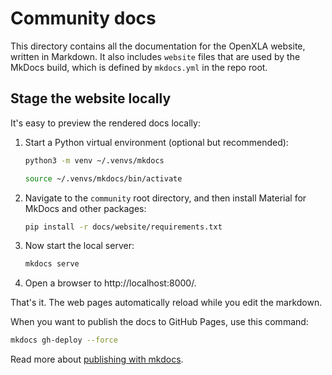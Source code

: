 # Community docs

This directory contains all the documentation for the OpenXLA website, written
in Markdown. It also includes `website` files that are used by the MkDocs build,
which is defined by `mkdocs.yml` in the repo root.

## Stage the website locally

It's easy to preview the rendered docs locally:

1. Start a Python virtual environment (optional but recommended):

    ```bash
    python3 -m venv ~/.venvs/mkdocs

    source ~/.venvs/mkdocs/bin/activate
    ```

2. Navigate to the `community` root directory, and then
   install Material for MkDocs and other packages:

    ```bash
    pip install -r docs/website/requirements.txt
    ```

3. Now start the local server:

    ```bash
    mkdocs serve
    ```

4. Open a browser to http://localhost:8000/.

That's it. The web pages automatically reload while you edit the markdown.

When you want to publish the docs to GitHub Pages, use this command:

```bash
mkdocs gh-deploy --force
```

Read more about
[publishing with mkdocs](https://squidfunk.github.io/mkdocs-material/publishing-your-site/).
